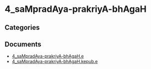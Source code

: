 # 4_saMpradAya-prakriyA-bhAgaH


## Categories


## Documents
- [4_saMpradAya-prakriyA-bhAgaH.e](4_saMpradAya-prakriyA-bhAgaH.epub)
- [4_saMpradAya-prakriyA-bhAgaH.kepub.e](4_saMpradAya-prakriyA-bhAgaH.kepub.epub)